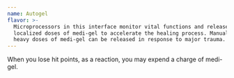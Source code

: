 ```yaml
---
name: Autogel
flavor: >-
  Microprocessors in this interface monitor vital functions and release small
  localized doses of medi-gel to accelerate the healing process. Manually timed
  heavy doses of medi-gel can be released in response to major trauma.
---
```

When you lose hit points, as a reaction, you may expend a charge of medi-gel.
